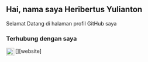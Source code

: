 ## Hai, nama saya Heribertus Yulianton

Selamat Datang di halaman profil GitHub saya



###  Terhubung dengan saya
[<img align="left" alt="heri.staff.unisbank.ac.id" width="22px" src="" />][website]
